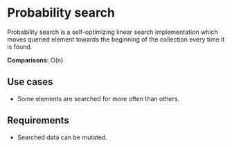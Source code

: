 # Probability search

Probability search is a self-optimizing linear search implementation which moves queried element towards the beginning of the collection every time it is found.

**Comparisons:** O(n)

## Use cases

- Some elements are searched for more often than others.

## Requirements

- Searched data can be mutated.
